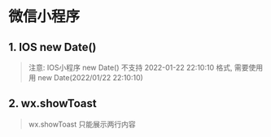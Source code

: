 # 微信小程序

## 1. IOS new Date()

> 注意: IOS小程序 new Date() 不支持 2022-01-22 22:10:10 格式, 需要使用用 new Date(2022/01/22 22:10:10)

## 2. wx.showToast

> wx.showToast 只能展示两行内容